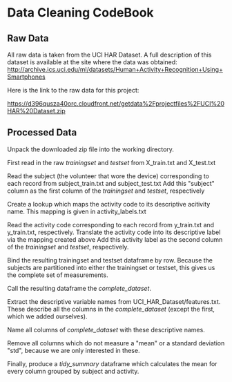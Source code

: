 # Data Cleaning CodeBook

## Raw Data
All raw data is taken from the UCI HAR Dataset. 
A full description of this dataset is available at the site where the data was obtained:
http://archive.ics.uci.edu/ml/datasets/Human+Activity+Recognition+Using+Smartphones

Here is the link to the raw data for this project:

https://d396qusza40orc.cloudfront.net/getdata%2Fprojectfiles%2FUCI%20HAR%20Dataset.zip

## Processed Data
Unpack the downloaded zip file into the working directory.

First read in the raw _trainingset_ and _testset_ from X_train.txt and X_test.txt

Read the subject (the volunteer that wore the device) corresponding to each record from subject_train.txt and subject_test.txt
Add this "subject" column as the first column of the _trainingset_ and _testset_, respectively

Create a lookup which maps the activity code to its descriptive acitivity name. This mapping is given in activity_labels.txt

Read the activity code corresponding to each record from y_train.txt and y_train.txt, respectively.
Translate the activity code into its descriptive label via the mapping created above
Add this activity label as the second column of the _trainingset_ and _testset_, respectively.

Bind the resulting trainingset and testset dataframe by row. Because the subjects are partitioned into either the trainingset or testset, this gives us the complete set of measurements.

Call the resulting dataframe the _complete_dataset_.

Extract the descriptive variable names from UCI_HAR_Dataset/features.txt. These describe all the columns in the _complete_dataset_ (except the first, which we added ourselves).

Name all columns of _complete_dataset_ with these descriptive names.

Remove all columns which do not measure a "mean" or a standard deviation "std", because we are only interested in these.

Finally, produce a _tidy_summary_ dataframe which calculates the mean for every column grouped by subject and activity.